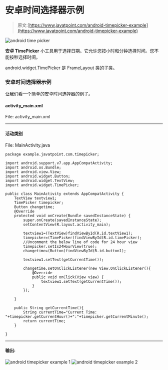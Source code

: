 # 安卓时间选择器示例

> 原文:[https://www.javatpoint.com/android-timepicker-example](https://www.javatpoint.com/android-timepicker-example)

![android time picker](../Images/194fe365dcd685bda935b9c451fc6783.png)

**安卓 TimePicker** 小工具用于选择日期。它允许您按小时和分钟选择时间。您不能按秒选择时间。

android.widget.TimePicker 是 FrameLayout 类的子类。

### 安卓时间选择器示例

让我们看一个简单的安卓时间选择器的例子。

#### activity_main.xml

File: activity_main.xml

* * *

#### 活动类别

File: MainActivity.java

```
package example.javatpoint.com.timepicker;

import android.support.v7.app.AppCompatActivity;
import android.os.Bundle;
import android.view.View;
import android.widget.Button;
import android.widget.TextView;
import android.widget.TimePicker;

public class MainActivity extends AppCompatActivity {
    TextView textview1;
    TimePicker timepicker;
    Button changetime;
    @Override
    protected void onCreate(Bundle savedInstanceState) {
        super.onCreate(savedInstanceState);
        setContentView(R.layout.activity_main);

        textview1=(TextView)findViewById(R.id.textView1);
        timepicker=(TimePicker)findViewById(R.id.timePicker);
        //Uncomment the below line of code for 24 hour view
        timepicker.setIs24HourView(true);
        changetime=(Button)findViewById(R.id.button1);

        textview1.setText(getCurrentTime());

        changetime.setOnClickListener(new View.OnClickListener(){
            @Override
            public void onClick(View view) {
                textview1.setText(getCurrentTime());
            }
        });

    }

    public String getCurrentTime(){
        String currentTime="Current Time: "+timepicker.getCurrentHour()+":"+timepicker.getCurrentMinute();
        return currentTime;
    }

}

```

* * *

#### 输出:

![android timepicker example 1](../Images/1ef60dea05084f45205ab79715e77771.png) ![android timepicker example 2](../Images/7c7c6ad05cacc66329b05dc6ed8a2f12.png)
